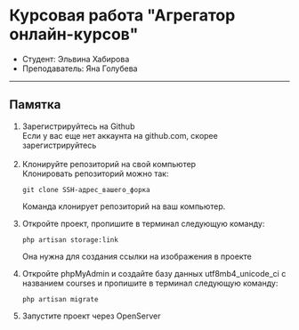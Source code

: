 <h1>Курсовая работа "Агрегатор онлайн-курсов"</h1>

<ul>
    <li>Студент: Эльвина Хабирова</li>
    <li>Преподаватель: Яна Голубева</li>
</ul>

<hr>

<h2>Памятка</h2>

<ol>
    <li>Зарегистрируйтесь на Github</li>
    <span>Если у вас еще нет аккаунта на github.com, скорее зарегистрируйтесь</span><br><br>
    <li>Клонируйте репозиторий на свой компьютер</li>
    <span>Клонировать репозиторий можно так:</span>
    <pre class="notranslate"><code>git clone SSH-адрес_вашего_форка
</code></pre>
    <p>Команда клонирует репозиторий на ваш компьютер.</p>
    <li>Откройте проект, пропишите в терминал следующую команду:</li>
    <pre class="notranslate"><code>php artisan storage:link
</code></pre>
    <p>Она нужна для создания ссылки на изображения в проекте</p>
    <li>Откройте phpMyAdmin и создайте базу данных utf8mb4_unicode_ci с названием courses и пропишите в терминал следующую команду:</li>
<pre class="notranslate"><code>php artisan migrate
</code></pre>
    <li>Запустите проект через OpenServer</li>
</ol>
